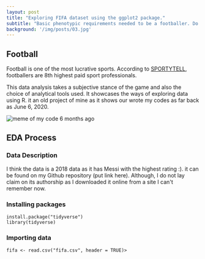 ```yaml
---
layout: post
title: "Exploring FIFA dataset using the ggplot2 package."
subtitle: "Basic phenotypic requirements needed to be a footballer. Do you think you have them?"
background: '/img/posts/03.jpg'
---
```


## Football
Football is one of the most lucrative sports. According to [SPORTYTELL](https://sportytell.com/sports/highest-paid-sports-world/), footballers are 8th highest paid sport professionals.

This data analysis takes a subjective stance of the game and also the choice of analytical tools used. It showcases the ways of exploring data using R. it an old project of mine as it shows our wrote my codes as far back as June 6, 2020.

![meme of my code 6 months ago]()

## EDA Process

### Data Description
I think the data is a 2018 data as it has Messi with the highest rating :). it can be found on my Github repository (put link here). Although, I do not lay claim on its authorship as I downloaded it online from a site I can't remember now.



### Installing packages
```
install.package("tidyverse")
library(tidyverse)
```
### Importing data
```
fifa <- read.csv("fifa.csv", header = TRUE)>
```